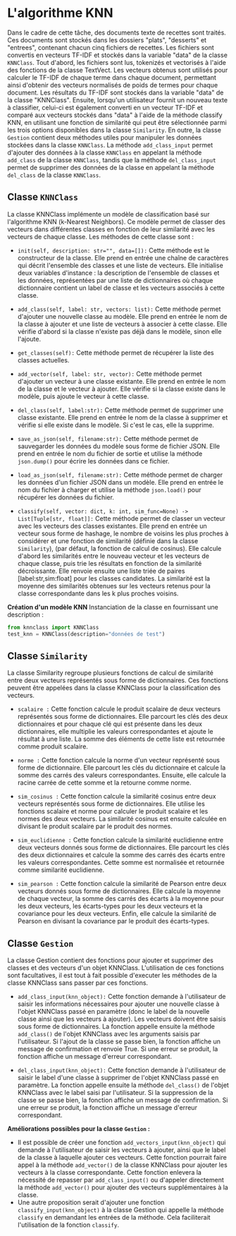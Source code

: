 # L'algorithme KNN
Dans le cadre de cette tâche, des documents texte de recettes sont traités. Ces documents sont stockés dans les dossiers "plats", "desserts" et "entrees", contenant chacun cinq fichiers de recettes. Les fichiers sont convertis en vecteurs TF-IDF et stockés dans la variable "data" de la classe `KNNClass`. Tout d'abord, les fichiers sont lus, tokenizés et vectorisés à l'aide des fonctions de la classe TextVect. Les vecteurs obtenus sont utilisés pour calculer le TF-IDF de chaque terme dans chaque document, permettant ainsi d'obtenir des vecteurs normalisés de poids de termes pour chaque document. Les résultats du TF-IDF sont stockés dans la variable "data" de la classe "KNNClass". Ensuite, lorsqu'un utilisateur fournit un nouveau texte à classifier, celui-ci est également converti en un vecteur TF-IDF et comparé aux vecteurs stockés dans "data" à l'aide de la méthode classify KNN, en utilisant une fonction de similarité qui peut être sélectionnée parmi les trois options disponibles dans la classe `Similarity`.
En outre, la classe `Gestion` contient deux méthodes utiles pour manipuler les données stockées dans la classe `KNNClass`. La méthode `add_class_input` permet d'ajouter des données à la classe `KNNClass` en appelant la méthode `add_class` de la classe `KNNClass`, tandis que la méthode `del_class_input` permet de supprimer des données de la classe en appelant la méthode `del_class` de la classe `KNNClass`.







## Classe `KNNClass`
La classe KNNClass implémente un modèle de classification basé sur l'algorithme KNN (k-Nearest Neighbors). Ce modèle permet de classer des vecteurs dans différentes classes en fonction de leur similarité avec les vecteurs de chaque classe. Les méthodes de cette classe sont :

* `init(self, description: str="", data=[]):` 
Cette méthode est le constructeur de la classe. Elle prend en entrée une chaîne de caractères qui décrit l'ensemble des classes et une liste de vecteurs. Elle initialise deux variables d'instance : la description de l'ensemble de classes et les données, représentées par une liste de dictionnaires où chaque dictionnaire contient un label de classe et les vecteurs associés à cette classe.

* `add_class(self, label: str, vectors: list):`
Cette méthode permet d'ajouter une nouvelle classe au modèle. Elle prend en entrée le nom de la  classe à ajouter et une liste de vecteurs à associer à cette classe. Elle vérifie d'abord si la classe n'existe pas déjà dans le modèle, sinon elle l'ajoute.

* `get_classes(self):` 
Cette méthode permet de récupérer la liste des classes actuelles.

* `add_vector(self, label: str, vector):` 
Cette méthode permet d'ajouter un vecteur à une classe existante. Elle prend en entrée le nom de la classe et le vecteur à ajouter. Elle vérifie si la classe existe dans le modèle, puis ajoute le vecteur à cette classe.

* `del_class(self, label:str):` 
Cette méthode permet de supprimer une classe existante. Elle prend en entrée le nom de la classe à supprimer et vérifie si elle existe dans le modèle. Si c'est le cas, elle la supprime.

* `save_as_json(self, filename:str):` 
Cette méthode permet de sauvegarder les données du modèle sous forme de fichier JSON. Elle prend en entrée le nom du fichier de sortie et utilise la méthode `json.dump()` pour écrire les données dans ce fichier.

* `load_as_json(self, filename:str):` 
Cette méthode permet de charger les données d'un fichier JSON dans un modèle. Elle prend en entrée le nom du fichier à charger et utilise la méthode `json.load()` pour récupérer les données du fichier.

* `classify(self, vector: dict, k: int, sim_func=None) -> List[Tuple[str, float]]:` 
Cette méthode permet de classer un vecteur avec les vecteurs des classes existantes. Elle prend en entrée un vecteur sous forme de hashage, le nombre de voisins les plus proches à considérer et une fonction de similarité (définie dans la classe `Similarity`), (par défaut, la fonction de calcul de cosinus). Elle calcule d'abord les similarités entre le nouveau vecteur et les vecteurs de chaque classe, puis trie les résultats en fonction de la similarité décroissante. Elle renvoie ensuite une liste triée de paires [label:str,sim:float] pour les classes candidates. La similarité est la moyenne des similarités obtenues sur les vecteurs retenus pour la classe correspondante dans les k plus proches voisins.

**Création d'un modèle KNN**
Instanciation de la classe en fournissant une description :
```python
from knnclass import KNNClass
test_knn = KNNClass(description="données de test")
```



## Classe `Similarity`
La classe Similarity regroupe plusieurs fonctions de calcul de similarité entre deux vecteurs représentés sous forme de dictionnaires.
Ces fonctions peuvent être appelées dans la classe KNNClass pour la classification des vecteurs.

* `scalaire :`
Cette fonction calcule le produit scalaire de deux vecteurs représentés sous forme de dictionnaires. Elle parcourt les clés des deux dictionnaires et pour chaque clé qui est présente dans les deux dictionnaires, elle multiplie les valeurs correspondantes et ajoute le résultat à une liste. La somme des éléments de cette liste est retournée comme produit scalaire.

* `norme :`
Cette fonction calcule la norme d'un vecteur représenté sous forme de dictionnaire.  Elle parcourt les clés du dictionnaire et calcule la somme des carrés des valeurs correspondantes. Ensuite, elle calcule la racine carrée de cette somme et la retourne comme norme.

* `sim_cosinus :`
Cette fonction calcule la similarité cosinus entre deux vecteurs représentés sous forme de dictionnaires.  Elle utilise les fonctions scalaire et norme pour calculer le produit scalaire et les normes des deux vecteurs. La similarité cosinus est ensuite calculée en divisant le produit scalaire par le produit des normes.

* `sim_euclidienne :`
Cette fonction calcule la similarité euclidienne entre deux vecteurs donnés sous forme de dictionnaires. Elle parcourt les clés des deux dictionnaires et calcule la somme des carrés des écarts entre les valeurs correspondantes. Cette somme est normalisée et retournée comme similarité euclidienne.

* `sim_pearson :`
Cette fonction calcule la similarité de Pearson entre deux vecteurs donnés sous forme de dictionnaires. Elle calcule la moyenne de chaque vecteur, la somme des carrés des écarts à la moyenne pour les deux vecteurs, les écarts-types pour les deux vecteurs et la covariance pour les deux vecteurs. Enfin, elle calcule la similarité de Pearson en divisant la covariance par le produit des écarts-types.













## Classe `Gestion`
La classe Gestion contient des fonctions pour ajouter et supprimer des classes et des vecteurs d'un objet KNNClass. L'utilisation de ces fonctions sont facultatives, il est tout à fait possible d'executer les méthodes de la classe KNNClass sans passer par ces fonctions. 

* `add_class_input(knn_object):`
Cette fonction demande à l'utilisateur de saisir les informations nécessaires pour ajouter une nouvelle classe à l'objet KNNClass passé en paramètre (donc le label de la nouvelle classe ainsi que les vecteurs à ajouter). Les vecteurs doivent être saisis sous forme de dictionnaires. La fonction appelle ensuite la méthode `add_class()` de l'objet KNNClass avec les arguments saisis par l'utilisateur. Si l'ajout de la classe se passe bien, la fonction affiche un message de confirmation et renvoie True. Si une erreur se produit, la fonction affiche un message d'erreur correspondant.

* `del_class_input(knn_object):`
Cette fonction demande à l'utilisateur de saisir le label d'une classe à supprimer de l'objet KNNClass passé en paramètre. La fonction appelle ensuite la méthode `del_class()` de l'objet KNNClass avec le label saisi par l'utilisateur. Si la suppression de la classe se passe bien, la fonction affiche un message de confirmation. Si une erreur se produit, la fonction affiche un message d'erreur correspondant.

**Améliorations possibles pour la classe `Gestion` :**

- Il est possible de créer une fonction `add_vectors_input(knn_object)` qui demande à l'utilisateur de saisir les vecteurs à ajouter, ainsi que le label de la classe à laquelle ajouter ces vecteurs. Cette fonction pourrait faire appel à la méthode `add_vector()` de la classe KNNClass pour ajouter les vecteurs à la classe correspondante. Cette fonction enlevera la nécessité de repasser par `add_class_input()` ou d'appeler directement la méthode `add_vector()` pour ajouter des vecteurs supplémentaires à la classe.
- Une autre proposition serait d'ajouter une fonction `classify_input(knn_object)` à la classe Gestion qui appelle la méthode `classify` en demandant les entrées de la méthode. Cela faciliterait l'utilisation de la fonction `classify`.


